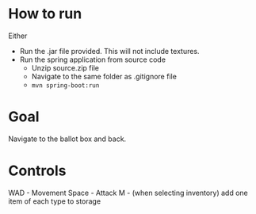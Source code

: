 # How to run

Either
* Run the .jar file provided. This will not include textures.
*  Run the spring application from source code
    * Unzip source.zip file
    * Navigate to the same folder as .gitignore file
    * `mvn spring-boot:run`

# Goal

Navigate to the ballot box and back.

# Controls

WAD - Movement
Space - Attack
M - (when selecting inventory) add one item of each type to storage
